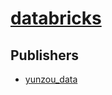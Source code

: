 # [databricks](https://pypi.org/project/databricks)



## Publishers
- [yunzou_data](https://pypi.org/user/yunzou_data)

